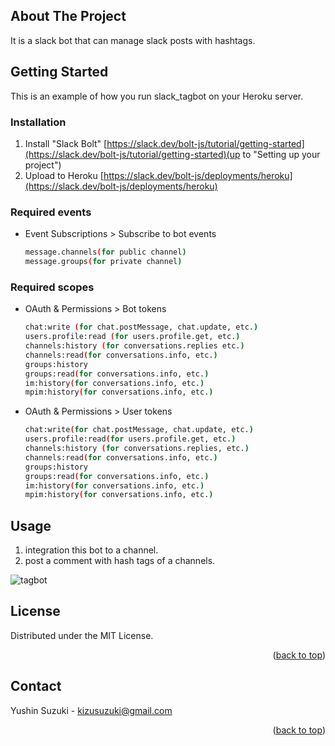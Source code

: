 <!-- ABOUT THE PROJECT -->
## About The Project

It is a slack bot that can manage slack posts with hashtags.

<!-- GETTING STARTED -->
## Getting Started

This is an example of how you run slack_tagbot on your Heroku server.

### Installation

1. Install "Slack Bolt" [https://slack.dev/bolt-js/tutorial/getting-started](https://slack.dev/bolt-js/tutorial/getting-started)(up to "Setting up your project")
2. Upload to Heroku [https://slack.dev/bolt-js/deployments/heroku](https://slack.dev/bolt-js/deployments/heroku)


### Required events

* Event Subscriptions > Subscribe to bot events
  ```sh
  message.channels(for public channel)
  message.groups(for private channel)
  ```
  
### Required scopes
 
* OAuth & Permissions > Bot tokens
  ```sh
  chat:write (for chat.postMessage, chat.update, etc.)
  users.profile:read (for users.profile.get, etc.)
  channels:history (for conversations.replies etc.)
  channels:read(for conversations.info, etc.)
  groups:history
  groups:read(for conversations.info, etc.)
  im:history(for conversations.info, etc.)
  mpim:history(for conversations.info, etc.)
  ```
  
  
* OAuth & Permissions > User tokens
  ```sh
  chat:write(for chat.postMessage, chat.update, etc.)
  users.profile:read(for users.profile.get, etc.)
  channels:history (for conversations.replies, etc.)
  channels:read(for conversations.info, etc.)
  groups:history
  groups:read(for conversations.info, etc.)
  im:history(for conversations.info, etc.)
  mpim:history(for conversations.info, etc.)
  ``` 
  
## Usage
1. integration this bot to a channel.
2. post a comment with hash tags of a channels.

![tagbot](https://user-images.githubusercontent.com/62285965/169650961-40f96802-9693-4dcf-9b6c-0b66f7e075ae.png)


<!-- LICENSE -->
## License

Distributed under the MIT License.

<p align="right">(<a href="#top">back to top</a>)</p>



<!-- CONTACT -->
## Contact
Yushin Suzuki - kizusuzuki@gmail.com

<p align="right">(<a href="#top">back to top</a>)</p>
